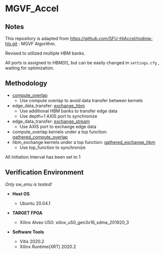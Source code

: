 # MGVF_Accel

## Notes 

This repository is adapted from https://github.com/SFU-HiAccel/rodinia-hls.git : MGVF Algorithm.

Revised to utilized multiple HBM banks.

All ports is assigned to HBM[0], but can be easily changed in `settings.cfg` , waiting for optimization.

## Methodology

+ [compute_overlap](compute_overlap)
  + Use compute overlap to avoid data transfer between kernels
+ edge_data_transfer: [exchange_hbm](exchange_hbm)
  + Use additional HBM banks to transfer edge data
  + Use depth=1 AXIS port to synchronize
+ edge_data_transfer: [exchange_stream](exchange_stream)
  + Use AXIS port to exchange edge data
+ compute_overlap kernels under a top function: [gathered_compute_overlap](gathered_compute_overlap)
+ hbm_exchange kernels under a top function: [gathered_exchange_hbm](gathered_exchange_hbm)
  + Use top_function to synchronize

All Initiation Interval has been set to 1 

## Verification Environment

*Only sw_emu is tested!*

+ **Host OS**
  + Ubuntu 20.04.1

+ **TARGET FPGA** 
  + Xilinx Alveo U50: xilinx_u50_gen3x16_xdma_201920_3

+ **Software Tools**
  + Vitis 2020.2
  + Xilinx Runtime(XRT) 2020.2